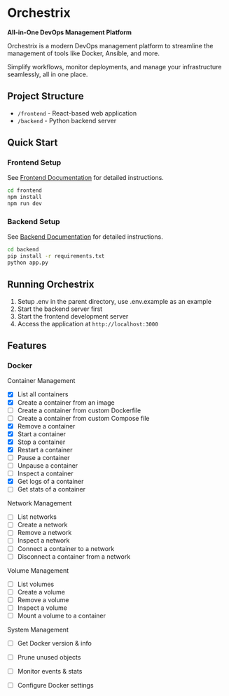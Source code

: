 # Orchestrix
**All-in-One DevOps Management Platform**  

Orchestrix is a modern DevOps management platform to streamline the management of tools like Docker, Ansible, and more. 

Simplify workflows, monitor deployments, and manage your infrastructure seamlessly, all in one place.

## Project Structure
- `/frontend` - React-based web application
- `/backend` - Python backend server

## Quick Start

### Frontend Setup
See [Frontend Documentation](./frontend-new/README.md) for detailed instructions.
```bash
cd frontend
npm install
npm run dev
```

### Backend Setup
See [Backend Documentation](./backend/README.md) for detailed instructions.
```bash
cd backend
pip install -r requirements.txt
python app.py
```

## Running Orchestrix
1. Setup .env in the parent directory, use .env.example as an example
2. Start the backend server first
3. Start the frontend development server
4. Access the application at `http://localhost:3000`

## Features
### Docker

Container Management
- [x] List all containers
- [x] Create a container from an image
- [ ] Create a container from custom Dockerfile
- [ ] Create a container from custom Compose file
- [x] Remove a container
- [x] Start a container
- [x] Stop a container
- [x] Restart a container
- [ ] Pause a container
- [ ] Unpause a container
- [ ] Inspect a container
- [x] Get logs of a container
- [ ] Get stats of a container

Network Management
- [ ] List networks
- [ ] Create a network
- [ ] Remove a network
- [ ] Inspect a network
- [ ] Connect a container to a network
- [ ] Disconnect a container from a network

Volume Management
- [ ] List volumes
- [ ] Create a volume
- [ ] Remove a volume
- [ ] Inspect a volume
- [ ] Mount a volume to a container

System Management
- [ ] Get Docker version & info
- [ ] Prune unused objects
- [ ] Monitor events & stats
- [ ] Configure Docker settings

